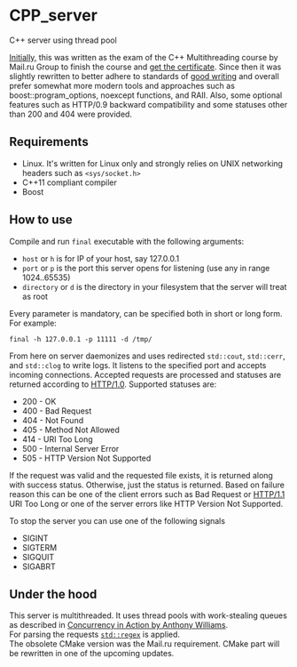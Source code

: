 # CPP_server
C++ server using thread pool

[Initially,](https://github.com/Bolbot/mailru) this was written as the exam of the C++ Multithreading course by Mail.ru Group to finish the course and [get the certificate](https://stepik.org/cert/157416).
Since then it was slightly rewritten to better adhere to standards of [good writing](https://en.wikipedia.org/wiki/Code_Complete) 
and overall prefer somewhat more modern tools and approaches such as boost::program_options, noexcept functions, and RAII.
Also, some optional features such as HTTP/0.9 backward compatibility and some statuses other than 200 and 404 were provided.

## Requirements

* Linux. It's written for Linux only and strongly relies on UNIX networking headers such as `<sys/socket.h>`
* C++11 compliant compiler
* Boost

## How to use

Compile and run `final` executable with the following arguments:
* `host` or `h` is for IP of your host, say 127.0.0.1
* `port` or `p` is the port this server opens for listening (use any in range 1024..65535)
* `directory` or `d` is the directory in your filesystem that the server will treat as root

Every parameter is mandatory, can be specified both in short or long form. For example:
```
final -h 127.0.0.1 -p 11111 -d /tmp/
```

From here on server daemonizes and uses redirected `std::cout`, `std::cerr`, and `std::clog` to write logs.
It listens to the specified port and accepts incoming connections. Accepted requests are processed and statuses are returned according to [HTTP/1.0](https://www.w3.org/Protocols/HTTP/1.0/spec.html).
Supported statuses are:
* 200 - OK
* 400 - Bad Request
* 404 - Not Found
* 405 - Method Not Allowed
* 414 - URI Too Long
* 500 - Internal Server Error
* 505 - HTTP Version Not Supported

If the request was valid and the requested file exists, it is returned along with success status. Otherwise, just the status is returned.
Based on failure reason this can be one of the client errors such as Bad Request or [HTTP/1.1](https://www.w3.org/Protocols/rfc2616/rfc2616.html) URI Too Long
or one of the server errors like HTTP Version Not Supported.

To stop the server you can use one of the following signals
* SIGINT
* SIGTERM
* SIGQUIT
* SIGABRT

## Under the hood

This server is multithreaded. It uses thread pools with work-stealing queues as described in [Concurrency in Action by Anthony Williams](https://www.bogotobogo.com/cplusplus/files/CplusplusConcurrencyInAction_PracticalMultithreading.pdf).  
For parsing the requests [`std::regex`](https://en.cppreference.com/w/cpp/regex) is applied.  
The obsolete CMake version was the Mail.ru requirement. CMake part will be rewritten in one of the upcoming updates.






